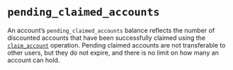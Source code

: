 # `pending_claimed_accounts`

An account’s `pending_claimed_accounts` balance reflects the number of discounted accounts that have been successfully claimed using the [`claim_account`](/platform/operations/claim_account.md) operation. Pending claimed accounts are not transferable to other users, but they do not expire, and there is no limit on how many an account can hold.